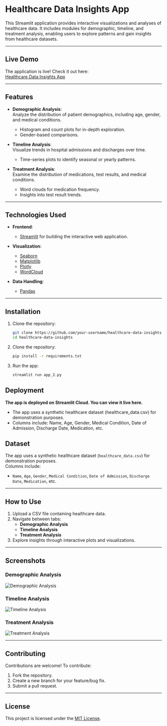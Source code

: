 # **Healthcare Data Insights App**

This Streamlit application provides interactive visualizations and analyses of healthcare data. It includes modules for demographic, timeline, and treatment analysis, enabling users to explore patterns and gain insights from healthcare datasets.

---
## **Live Demo**

The application is live! Check it out here:  
[Healthcare Data Insights App](https://healthcare-data-insights-project-nmt6hvguokpvmhdx9knm49.streamlit.app)

---
## **Features**

- **Demographic Analysis**:  
  Analyze the distribution of patient demographics, including age, gender, and medical conditions.  
  - Histogram and count plots for in-depth exploration.
  - Gender-based comparisons.

- **Timeline Analysis**:  
  Visualize trends in hospital admissions and discharges over time.  
  - Time-series plots to identify seasonal or yearly patterns.

- **Treatment Analysis**:  
  Examine the distribution of medications, test results, and medical conditions.  
  - Word clouds for medication frequency.
  - Insights into test result trends.

---

## **Technologies Used**

- **Frontend**:  
  - [Streamlit](https://streamlit.io/) for building the interactive web application.

- **Visualization**:  
  - [Seaborn](https://seaborn.pydata.org/)  
  - [Matplotlib](https://matplotlib.org/)  
  - [Plotly](https://plotly.com/)  
  - [WordCloud](https://github.com/amueller/word_cloud)  

- **Data Handling**:  
  - [Pandas](https://pandas.pydata.org/)

---

## **Installation**

1. Clone the repository:  
   ```bash
   git clone https://github.com/your-username/healthcare-data-insights.git
   cd healthcare-data-insights

2. Clone the repository:  
   ```bash
   pip install -r requirements.txt
3. Run the app:  
   ```bash
   streamlit run app_2.py


## **Deployment**  
**The app is deployed on Streamlit Cloud. You can view it live here.**
- The app uses a synthetic healthcare dataset (healthcare_data.csv) for demonstration purposes.
- Columns include:
 Name, Age, Gender, Medical Condition, Date of Admission, Discharge Date, Medication, etc.
## **Dataset**

The app uses a synthetic healthcare dataset (`healthcare_data.csv`) for demonstration purposes.  
Columns include:  
- `Name`, `Age`, `Gender`, `Medical Condition`, `Date of Admission`, `Discharge Date`, `Medication`, etc.

---

## **How to Use**

1. Upload a CSV file containing healthcare data.  
2. Navigate between tabs:
   - **Demographic Analysis**
   - **Timeline Analysis**
   - **Treatment Analysis**
3. Explore insights through interactive plots and visualizations.

---

## **Screenshots**

### Demographic Analysis  
![Demographic Analysis](Images/demographic.JPG)

### Timeline Analysis  
![Timeline Analysis](Images/Timeline.JPG)

### Treatment Analysis  
![Treatment Analysis](Images/Treatment.JPG)

---

## **Contributing**

Contributions are welcome! To contribute:  
1. Fork the repository.  
2. Create a new branch for your feature/bug fix.  
3. Submit a pull request.

---

## **License**

This project is licensed under the [MIT License](LICENSE).



